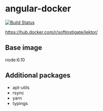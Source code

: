 # angular-docker

[![Build Status](https://travis-ci.org/SoftInstigate/angular-docker.svg?branch=master)](https://travis-ci.org/SoftInstigate/angular-docker)

https://hub.docker.com/r/softinstigate/lektor/

## Base image
node:6.10

## Additional packages
* apt-utils
* rsync
* yarn
* typings
